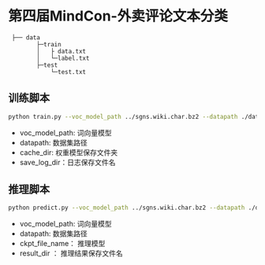 # 第四届MindCon-外卖评论文本分类
 
```text 
 ├── data
        ├─train
        │   ├ data.txt
        │   └─label.txt    
        ├─test
            └─test.txt  
```
## 训练脚本
```bash
python train.py --voc_model_path ../sgns.wiki.char.bz2 --datapath ./data --cache_dir ./checkpoint  --save_log_dir ./train_log.log
```
- voc_model_path: 词向量模型
- datapath: 数据集路径
- cache_dir: 权重模型保存文件夹
- save_log_dir：日志保存文件名



## 推理脚本
```bash
python predict.py --voc_model_path ../sgns.wiki.char.bz2 --datapath ./data --ckpt_file_name ../sentiment-analysis.ckpt  --result_dir ./result.txt
```
- voc_model_path: 词向量模型
- datapath: 数据集路径
- ckpt_file_name： 推理模型
- result_dir ： 推理结果保存文件名